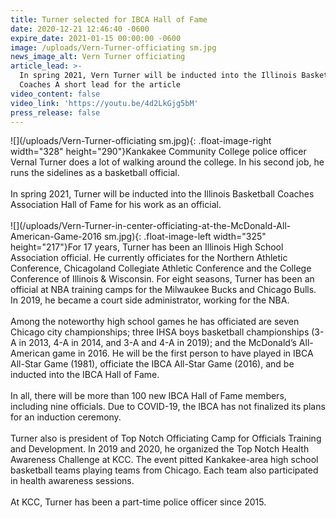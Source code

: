 ```yaml
---
title: Turner selected for IBCA Hall of Fame
date: 2020-12-21 12:46:40 -0600
expire_date: 2021-01-15 00:00:00 -0600
image: /uploads/Vern-Turner-officiating sm.jpg
news_image_alt: Vern Turner officiating
article_lead: >-
  In spring 2021, Vern Turner will be inducted into the Illinois Basketball
  Coaches A short lead for the article
video_content: false
video_link: 'https://youtu.be/4d2LkGjg5bM'
press_release: false
---
```


![](/uploads/Vern-Turner-officiating sm.jpg){: .float-image-right width="328" height="290"}Kankakee Community College police officer Vernal Turner does a lot of walking around the college. In his second job, he runs the sidelines as a basketball official.<br><br>In spring 2021, Turner will be inducted into the Illinois Basketball Coaches Association Hall of Fame for his work as an official.&nbsp;<br><br>![](/uploads/Vern-Turner-in-center-officiating-at-the-McDonald-All-American-Game-2016 sm.jpg){: .float-image-left width="325" height="217"}For 17 years, Turner has been an Illinois High School Association official. He currently officiates for the Northern Athletic Conference, Chicagoland Collegiate Athletic Conference and the College Conference of Illinois & Wisconsin. For eight seasons, Turner has been an official at NBA training camps for the Milwaukee Bucks and Chicago Bulls. In 2019, he became a court side administrator, working for the NBA.<br><br>Among the noteworthy high school games he has officiated are seven Chicago city championships; three IHSA boys basketball championships (3-A in 2013, 4-A in 2014, and 3-A and 4-A in 2019); and the McDonald’s All-American game in 2016. He will be the first person to have played in IBCA All-Star Game (1981), officiate the IBCA All-Star Game (2016), and be inducted into the IBCA Hall of Fame.<br><br>In all, there will be more than 100 new IBCA Hall of Fame members, including nine officials. Due to COVID-19, the IBCA has not finalized its plans for an induction ceremony.<br><br>Turner also is president of Top Notch Officiating Camp for Officials Training and Development. In 2019 and 2020, he organized the Top Notch Health Awareness Challenge at KCC. The event pitted Kankakee-area high school basketball teams playing teams from Chicago. Each team also participated in health awareness sessions.<br><br>At KCC, Turner has been a part-time police officer since 2015.
